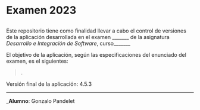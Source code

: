 # Examen 2023
## 

Este repositorio tiene como finalidad llevar a cabo el control de versiones de la aplicación desarrollada en el examen _______ de la asignatura _Desarrollo e Integración de Software_, curso_______

El objetivo de la aplicación, según las especificaciones del enunciado del examen, es el siguientes:
> .




Versión final de la aplicación: 4.5.3

________________________________________

_**Alumno**: Gonzalo Pandelet 
